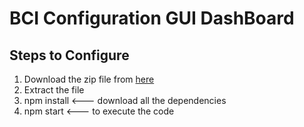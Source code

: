 # BCI Configuration GUI DashBoard

## Steps to Configure
1. Download the zip file from [here](https://github.com/PriyankGahtori/ReactDashBoard/archive/master.zip)
2. Extract the file
3. npm install <--- download all the dependencies
4. npm start <--- to execute the code 

